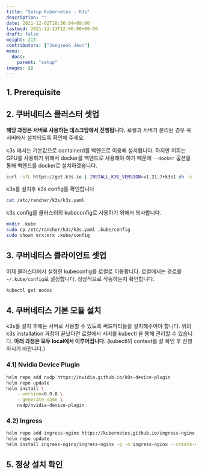 ```yaml
---
title: "Setup Kubernetes - K3s"
description: ""
date: 2021-12-02T18:36:04+09:00
lastmod: 2021-12-13T12:00:00+09:00
draft: false
weight: 213
contributors: ["Jongseob Jeon"]
menu:
  docs:
    parent: "setup"
images: []
---
```



## 1. Prerequisite

## 2. 쿠버네티스 클러스터 셋업

**해당 과정은 서버로 사용하는 데스크탑에서 진행됩니다.**
로컬과 서버가 분리된 경우 꼭 서버에서 설치되도록 확인해 주세요.

k3s 에서는 기본값으로 containerd를 백엔드로 이용해 설치합니다.
하지만 저희는 GPU를 사용하기 위해서 docker를 백엔드로 사용해야 하기 때문에 `--docker` 옵션을 통해 백엔드를 docker로 설치하겠습니다.

```bash
curl -sfL https://get.k3s.io | INSTALL_K3S_VERSION=v1.21.7+k3s1 sh -s - server --disable traefik --disable servicelb --disable local-storage --docker
```

k3s를 설치후 k3s config를 확인합니다

```bash
cat /etc/rancher/k3s/k3s.yaml
```

k3s config를 클러스터의 kubeconfig로 사용하기 위해서 복사합니다.

```bash
mkdir .kube
sudo cp /etc/rancher/k3s/k3s.yaml .kube/config
sudo chown mrx:mrx .kube/config
```

## 3. 쿠버네티스 클라이언트 셋업

이제 클러스터에서 설정한 kubeconfig를 로컬로 이동합니다.
로컬에서는 경로를 `~/.kube/config`로 설정합니다.
정상적으로 작동하는지 확인합니다.

```bash
kubectl get nodes
```

## 4. 쿠버네티스 기본 모듈 설치

k3s를 설치 후에는 서버로 사용할 수 있도록 써드파티들을 설치해주어야 합니다.
위의 k3s installation 과정이 끝났다면 로컬에서 서버를 kubectl 을 통해 관리할 수 있습니다.
**아래 과정은 모두 local에서 이루어집니다.** (kubectl의 context를 잘 확인 후 진행하시기 바랍니다.)

### 4.1) Nvidia Device Plugin

```bash
helm repo add nvdp https://nvidia.github.io/k8s-device-plugin
helm repo update
helm install \
    --version=0.9.0 \
    --generate-name \
    nvdp/nvidia-device-plugin
```

### 4.2) Ingress

```bash
helm repo add ingress-nginx https://kubernetes.github.io/ingress-nginx
helm repo update
helm install ingress-nginx/ingress-nginx -g -n ingress-nginx --create-namespace --set controller.service.type='NodePort' --set controller.service.nodePorts.http=32080 --set controller.service.nodePorts.https=32443
```

## 5. 정상 설치 확인
